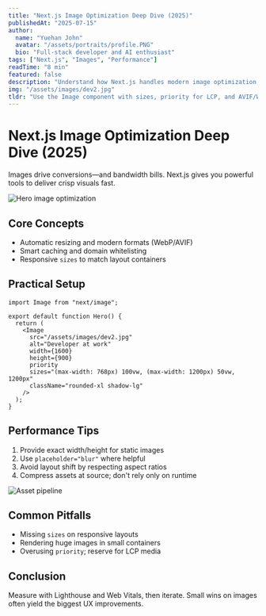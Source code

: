 ```yaml
---
title: "Next.js Image Optimization Deep Dive (2025)"
publishedAt: "2025-07-15"
author:
  name: "Yuehan John"
  avatar: "/assets/portraits/profile.PNG"
  bio: "Full-stack developer and AI enthusiast"
tags: ["Next.js", "Images", "Performance"]
readTime: "8 min"
featured: false
description: "Understand how Next.js handles modern image optimization, caching, formats, and responsive delivery."
img: "/assets/images/dev2.jpg"
tldr: "Use the Image component with sizes, priority for LCP, and AVIF/WebP for best results."
---
```


# Next.js Image Optimization Deep Dive (2025)

Images drive conversions—and bandwidth bills. Next.js gives you powerful tools to deliver crisp visuals fast.

![Hero image optimization](/assets/images/dev.jpg)

## Core Concepts

- Automatic resizing and modern formats (WebP/AVIF)
- Smart caching and domain whitelisting
- Responsive `sizes` to match layout containers

## Practical Setup

```tsx
import Image from "next/image";

export default function Hero() {
  return (
    <Image
      src="/assets/images/dev2.jpg"
      alt="Developer at work"
      width={1600}
      height={900}
      priority
      sizes="(max-width: 768px) 100vw, (max-width: 1200px) 50vw, 1200px"
      className="rounded-xl shadow-lg"
    />
  );
}
```

## Performance Tips

1. Provide exact width/height for static images
2. Use `placeholder="blur"` where helpful
3. Avoid layout shift by respecting aspect ratios
4. Compress assets at source; don't rely only on runtime

![Asset pipeline](/assets/graphics/art.jpg)

## Common Pitfalls

- Missing `sizes` on responsive layouts
- Rendering huge images in small containers
- Overusing `priority`; reserve for LCP media

## Conclusion

Measure with Lighthouse and Web Vitals, then iterate. Small wins on images often yield the biggest UX improvements.
